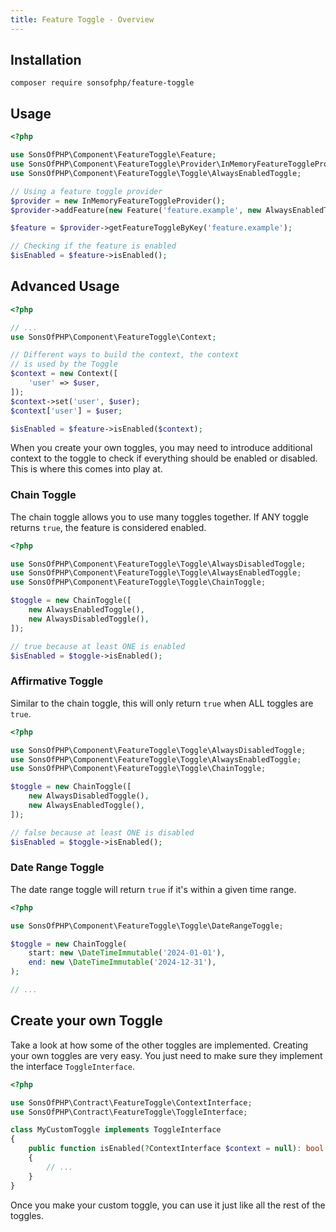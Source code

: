 ```yaml
---
title: Feature Toggle - Overview
---
```


## Installation

```shell
composer require sonsofphp/feature-toggle
```

## Usage

```php
<?php

use SonsOfPHP\Component\FeatureToggle\Feature;
use SonsOfPHP\Component\FeatureToggle\Provider\InMemoryFeatureToggleProvider;
use SonsOfPHP\Component\FeatureToggle\Toggle\AlwaysEnabledToggle;

// Using a feature toggle provider
$provider = new InMemoryFeatureToggleProvider();
$provider->addFeature(new Feature('feature.example', new AlwaysEnabledToggle()));

$feature = $provider->getFeatureToggleByKey('feature.example');

// Checking if the feature is enabled
$isEnabled = $feature->isEnabled();
```

## Advanced Usage

```php
<?php

// ...
use SonsOfPHP\Component\FeatureToggle\Context;

// Different ways to build the context, the context
// is used by the Toggle
$context = new Context([
    'user' => $user,
]);
$context->set('user', $user);
$context['user'] = $user;

$isEnabled = $feature->isEnabled($context);
```

When you create your own toggles, you may need to introduce additional context
to the toggle to check if everything should be enabled or disabled. This is
where this comes into play at.

### Chain Toggle

The chain toggle allows you to use many toggles together. If ANY toggle returns
`true`, the feature is considered enabled.

```php
<?php

use SonsOfPHP\Component\FeatureToggle\Toggle\AlwaysDisabledToggle;
use SonsOfPHP\Component\FeatureToggle\Toggle\AlwaysEnabledToggle;
use SonsOfPHP\Component\FeatureToggle\Toggle\ChainToggle;

$toggle = new ChainToggle([
    new AlwaysEnabledToggle(),
    new AlwaysDisabledToggle(),
]);

// true because at least ONE is enabled
$isEnabled = $toggle->isEnabled();
```

### Affirmative Toggle

Similar to the chain toggle, this will only return `true` when ALL toggles are
`true`.

```php
<?php

use SonsOfPHP\Component\FeatureToggle\Toggle\AlwaysDisabledToggle;
use SonsOfPHP\Component\FeatureToggle\Toggle\AlwaysEnabledToggle;
use SonsOfPHP\Component\FeatureToggle\Toggle\ChainToggle;

$toggle = new ChainToggle([
    new AlwaysDisabledToggle(),
    new AlwaysEnabledToggle(),
]);

// false because at least ONE is disabled
$isEnabled = $toggle->isEnabled();
```

### Date Range Toggle

The date range toggle will return `true` if it's within a given time range.

```php
<?php

use SonsOfPHP\Component\FeatureToggle\Toggle\DateRangeToggle;

$toggle = new ChainToggle(
    start: new \DateTimeImmutable('2024-01-01'),
    end: new \DateTimeImmutable('2024-12-31'),
);

// ...
```

## Create your own Toggle

Take a look at how some of the other toggles are implemented. Creating your own
toggles are very easy. You just need to make sure they implement the interface
`ToggleInterface`.

```php
<?php

use SonsOfPHP\Contract\FeatureToggle\ContextInterface;
use SonsOfPHP\Contract\FeatureToggle\ToggleInterface;

class MyCustomToggle implements ToggleInterface
{
    public function isEnabled(?ContextInterface $context = null): bool
    {
        // ...
    }
}
```

Once you make your custom toggle, you can use it just like all the rest of the
toggles.

